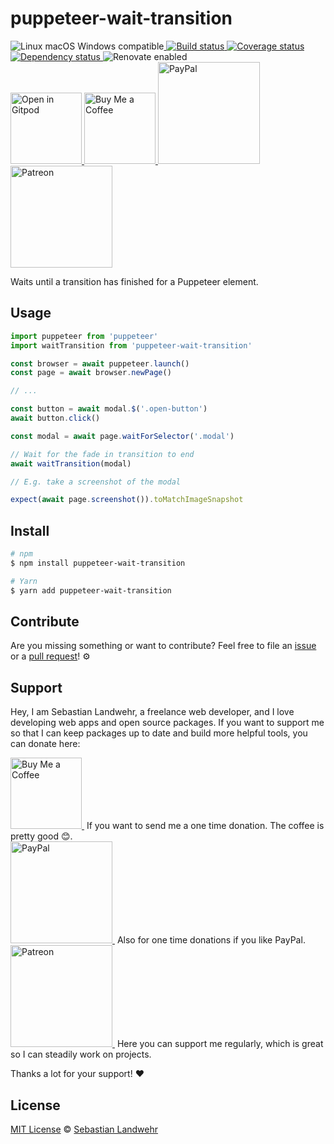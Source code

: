 <!-- TITLE/ -->
# puppeteer-wait-transition
<!-- /TITLE -->

<!-- BADGES/ -->
  <p>
    <img src="https://img.shields.io/badge/os-linux%20%7C%C2%A0macos%20%7C%C2%A0windows-blue" alt="Linux macOS Windows compatible"><a href="https://github.com/dword-design/puppeteer-wait-transition/actions">
      <img
        src="https://github.com/dword-design/puppeteer-wait-transition/workflows/build/badge.svg"
        alt="Build status"
      >
    </a><a href="https://codecov.io/gh/dword-design/puppeteer-wait-transition">
      <img
        src="https://codecov.io/gh/dword-design/puppeteer-wait-transition/branch/master/graph/badge.svg"
        alt="Coverage status"
      >
    </a><a href="https://david-dm.org/dword-design/puppeteer-wait-transition">
      <img src="https://img.shields.io/david/dword-design/puppeteer-wait-transition" alt="Dependency status">
    </a><img src="https://img.shields.io/badge/renovate-enabled-brightgreen" alt="Renovate enabled"><br/><a href="https://gitpod.io/#https://github.com/dword-design/puppeteer-wait-transition">
      <img
        src="https://gitpod.io/button/open-in-gitpod.svg"
        alt="Open in Gitpod"
        width="114"
      >
    </a><a href="https://www.buymeacoffee.com/dword">
      <img
        src="https://www.buymeacoffee.com/assets/img/guidelines/download-assets-sm-2.svg"
        alt="Buy Me a Coffee"
        width="114"
      >
    </a><a href="https://paypal.me/SebastianLandwehr">
      <img
        src="https://sebastianlandwehr.com/images/paypal.svg"
        alt="PayPal"
        width="163"
      >
    </a><a href="https://www.patreon.com/dworddesign">
      <img
        src="https://sebastianlandwehr.com/images/patreon.svg"
        alt="Patreon"
        width="163"
      >
    </a>
</p>
<!-- /BADGES -->

<!-- DESCRIPTION/ -->
Waits until a transition has finished for a Puppeteer element.
<!-- /DESCRIPTION -->

## Usage

```js
import puppeteer from 'puppeteer'
import waitTransition from 'puppeteer-wait-transition'

const browser = await puppeteer.launch()
const page = await browser.newPage()

// ...

const button = await modal.$('.open-button')
await button.click()

const modal = await page.waitForSelector('.modal')

// Wait for the fade in transition to end
await waitTransition(modal)

// E.g. take a screenshot of the modal

expect(await page.screenshot()).toMatchImageSnapshot
```
<!-- INSTALL/ -->
## Install

```bash
# npm
$ npm install puppeteer-wait-transition

# Yarn
$ yarn add puppeteer-wait-transition
```
<!-- /INSTALL -->

<!-- LICENSE/ -->
## Contribute

Are you missing something or want to contribute? Feel free to file an [issue](https://github.com/dword-design/puppeteer-wait-transition/issues) or a [pull request](https://github.com/dword-design/puppeteer-wait-transition/pulls)! ⚙️

## Support

Hey, I am Sebastian Landwehr, a freelance web developer, and I love developing web apps and open source packages. If you want to support me so that I can keep packages up to date and build more helpful tools, you can donate here:

<p>
  <a href="https://www.buymeacoffee.com/dword">
    <img
      src="https://www.buymeacoffee.com/assets/img/guidelines/download-assets-sm-2.svg"
      alt="Buy Me a Coffee"
      width="114"
    >
  </a>&nbsp;If you want to send me a one time donation. The coffee is pretty good 😊.<br/>
  <a href="https://paypal.me/SebastianLandwehr">
    <img
      src="https://sebastianlandwehr.com/images/paypal.svg"
      alt="PayPal"
      width="163"
    >
  </a>&nbsp;Also for one time donations if you like PayPal.<br/>
  <a href="https://www.patreon.com/dworddesign">
    <img
      src="https://sebastianlandwehr.com/images/patreon.svg"
      alt="Patreon"
      width="163"
    >
  </a>&nbsp;Here you can support me regularly, which is great so I can steadily work on projects.
</p>

Thanks a lot for your support! ❤️

## License

[MIT License](https://opensource.org/licenses/MIT) © [Sebastian Landwehr](https://sebastianlandwehr.com)
<!-- /LICENSE -->
